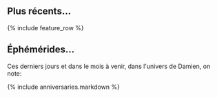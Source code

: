 ## Plus récents...

{% include feature_row %}


## Éphémérides...

Ces derniers jours et dans le mois à venir, dans l'univers de Damien, on note:

{% include anniversaries.markdown %}
